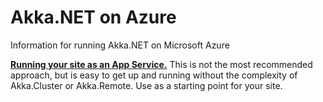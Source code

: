 # Akka.NET on Azure
Information for running Akka.NET on Microsoft Azure

**[Running your site as an App Service.](https://github.com/qwoz/Akka.NET-on-Azure/wiki/Running-your-site-as-an-App-Service)**
This is not the most recommended approach, but is easy to get up and running without the complexity of Akka.Cluster or Akka.Remote. Use as a starting point for your site.
